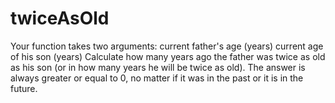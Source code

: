 # twiceAsOld
Your function takes two arguments:      current father's age (years)     current age of his son (years)  Сalculate how many years ago the father was twice as old as his son (or in how many years he will be twice as old). The answer is always greater or equal to 0, no matter if it was in the past or it is in the future.
